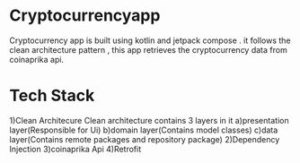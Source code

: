 # Cryptocurrencyapp
Cryptocurrency app is built using kotlin and jetpack compose . it follows the clean architecture pattern , this app retrieves the cryptocurrency data from coinaprika api.

# Tech Stack
1)Clean Architecure
Clean architecture contains 3 layers in it 
a)presentation layer(Responsible for Ui)
b)domain layer(Contains model classes)
c)data layer(Contains remote packages and repository package)
2)Dependency Injection
3)coinaprika Api
4)Retrofit

